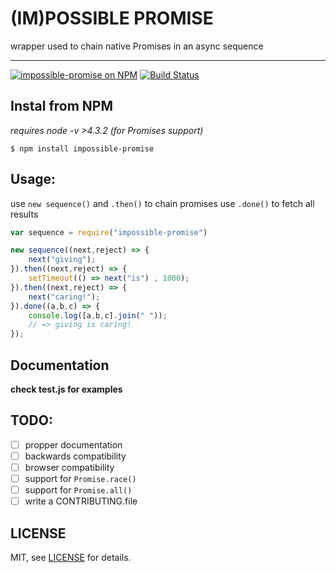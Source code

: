 # (IM)POSSIBLE PROMISE
wrapper used to chain native Promises in an async sequence
_________________________________________________________
[![impossible-promise on NPM](https://img.shields.io/npm/v/impossible-promise.svg)](https://www.npmjs.com/package/impossible-promise)
[![Build Status](https://travis-ci.org/iampossible/impossible-promise.svg?branch=master)](https://travis-ci.org/iampossible/impossible-promise)


## Instal from NPM
_requires node -v >4.3.2 (for Promises support)_

    $ npm install impossible-promise

## Usage:
use `new sequence()` and `.then()` to chain promises
use `.done()` to fetch all results
```js
var sequence = require("impossible-promise")

new sequence((next,reject) => {
    next("giving");
}).then((next,reject) => {
    setTimeout(() => next("is") , 1000);
}).then((next,reject) => {
    next("caring!");
}).done((a,b,c) => {
    console.log([a,b,c].join(" "));
    // => giving is caring!
});
```

## Documentation
__check test.js for examples__

## TODO:
- [ ] propper documentation
- [ ] backwards compatibility
- [ ] browser compatibility
- [ ] support for `Promise.race()`
- [ ] support for `Promise.all()`
- [ ] write a CONTRIBUTING.file

## LICENSE
MIT, see [LICENSE](../blob/master/LICENSE) for details.
